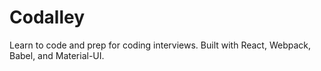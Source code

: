 # Codalley
Learn to code and prep for coding interviews. Built with React, Webpack, Babel, and Material-UI.